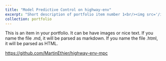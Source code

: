 ```yaml
---
title: "Model Predictive Control on highway-env"
excerpt: "Short description of portfolio item number 1<br/><img src='/images/projects/highway_env.gif' style='width:512px;'>"
collection: portfolio
---
```


This is an item in your portfolio. It can be have images or nice text. If you name the file .md, it will be parsed as markdown. If you name the file .html, it will be parsed as HTML. 

https://github.com/MartinEthier/highway-env-mpc
